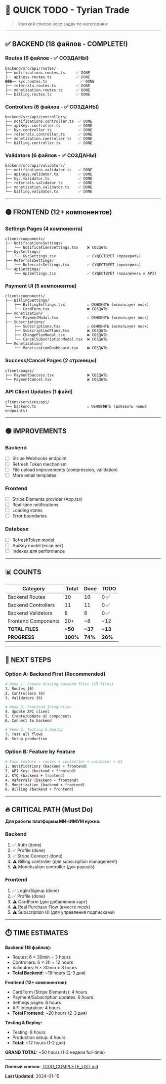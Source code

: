 # 🚀 QUICK TODO - Tyrian Trade

> Краткий список всех задач по категориям

---

## ✅ BACKEND (18 файлов - COMPLETE!)

### Routes (6 файлов - ✅ СОЗДАНЫ)
```
backend/src/api/routes/
├── notifications.routes.ts     ✅ DONE
├── apiKeys.routes.ts           ✅ DONE
���── kyc.routes.ts               ✅ DONE
├── referrals.routes.ts         ✅ DONE
├── monetization.routes.ts      ✅ DONE
└── billing.routes.ts           ✅ DONE
```

### Controllers (6 файлов - ✅ СОЗДАНЫ)
```
backend/src/api/controllers/
├── notifications.controller.ts  ✅ DONE
├── apiKeys.controller.ts        ✅ DONE
├── kyc.controller.ts            ✅ DONE
├── referrals.controller.ts      ✅ DONE
├── monetization.controller.ts   ✅ DONE
└── billing.controller.ts        ✅ DONE
```

### Validators (6 файлов - ✅ СОЗДАНЫ)
```
backend/src/api/validators/
├── notifications.validator.ts   ✅ DONE
├── apiKeys.validator.ts         ✅ DONE
├── kyc.validator.ts             ✅ DONE
├── referrals.validator.ts       ✅ DONE
├── monetization.validator.ts    ✅ DONE
└── billing.validator.ts         ✅ DONE
```

---

## 🟡 FRONTEND (12+ компонентов)

### Settings Pages (4 компонента)
```
client/components/
├── NotificationsSettings/
│   └── NotificationsSettings.tsx    ❌ СОЗДАТЬ
├── KycSettings/
│   └── KycSettings.tsx              ✅ СУЩЕСТВУЕТ (проверить)
├── ReferralsSettings/
│   └── ReferralsSettings.tsx        ✅ СУЩЕСТВУЕТ (проверить)
└── ApiSettings/
    └── ApiSettings.tsx              ✅ СУЩЕСТВУЕТ (подключить к API)
```

### Payment UI (5 компонентов)
```
client/components/
├── BillingSettings/
│   ├── BillingSettings.tsx          ⚠️ ОБНОВИТЬ (использует mock)
│   └── CardForm.tsx                 ❌ СОЗДАТЬ
├── monetization/
│   └── PaymentModal.tsx             ⚠️ ОБНОВИТЬ (использует mock)
├── Subscriptions/
│   ├── Subscriptions.tsx            ⚠️ ОБНОВИТЬ (использует mock)
│   ├── SubscriptionPlans.tsx        ❌ СОЗДАТЬ
│   ├── ChangePlanModal.tsx          ❌ СОЗДАТЬ
│   └── CancelSubscriptionModal.tsx  ❌ СОЗДАТЬ
└── Monetization/
    └── MonetizationDashboard.tsx    ❌ СОЗДАТЬ
```

### Success/Cancel Pages (2 страницы)
```
client/pages/
├── PaymentSuccess.tsx               ❌ СОЗДАТЬ
└── PaymentCancel.tsx                ❌ СОЗДАТЬ
```

### API Client Updates (1 файл)
```
client/services/api/
└── backend.ts                       ⚠️ ОБНОВ��ТЬ (добавить новые endpoints)
```

---

## 🟢 IMPROVEMENTS

### Backend
- [ ] Stripe Webhooks endpoint
- [ ] Refresh Token mechanism
- [ ] File upload improvements (compression, validation)
- [ ] More email templates

### Frontend
- [ ] Stripe Elements provider (App.tsx)
- [ ] Real-time notifications
- [ ] Loading states
- [ ] Error boundaries

### Database
- [ ] RefreshToken model
- [ ] ApiKey model (если нет)
- [ ] Indexes для performance

---

## 📊 COUNTS

| Category | Total | Done | TODO |
|----------|-------|------|------|
| Backend Routes | 10 | 10 | 0 ✅ |
| Backend Controllers | 11 | 11 | 0 ✅ |
| Backend Validators | 8 | 8 | 0 ✅ |
| Frontend Components | 20+ | ~8 | ~12 |
| **TOTAL FILES** | **~50** | **~37** | **~13** |
| **PROGRESS** | **100%** | **74%** | **26%** |

---

## 🎯 NEXT STEPS

### Option A: Backend First (Recommended)
```bash
# Week 1: Create missing backend files (18 files)
1. Routes (6)
2. Controllers (6)
3. Validators (6)

# Week 2: Frontend Integration
4. Update API client
5. Create/Update UI components
6. Connect to backend

# Week 3: Testing & Deploy
7. Test all flows
8. Setup production
```

### Option B: Feature by Feature
```bash
# Each feature = routes + controller + validator + UI
1. Notifications (backend + frontend)
2. API Keys (backend + frontend)
3. KYC (backend + frontend)
4. Referrals (backend + frontend)
5. Monetization (backend + frontend)
6. Billing (backend + frontend)
```

---

## 🔥 CRITICAL PATH (Must Do)

**Для работы платформы МИНИМУМ нужно:**

### Backend
1. ✅ Auth (done)
2. ✅ Profile (done)
3. ✅ Stripe Connect (done)
4. ⚠️ Billing controller (для subscription management)
5. ⚠️ Monetization controller (для payouts)

### Frontend
1. ✅ Login/Signup (done)
2. ✅ Profile (done)
3. ⚠️ CardForm (для добавления карт)
4. ⚠️ Real Purchase Flow (вместо mock)
5. ⚠️ Subscription UI (для управления подписками)

---

## ⏱️ TIME ESTIMATES

**Backend (18 файлов):**
- Routes: 6 × 30min = 3 hours
- Controllers: 6 × 2h = 12 hours
- Validators: 6 × 30min = 3 hours
- **Total Backend:** ~18 hours (2-3 дня)

**Frontend (12+ компонентов):**
- CardForm (Stripe Elements): 4 hours
- Payment/Subscription updates: 6 hours
- Settings pages: 6 hours
- API integration: 4 hours
- **Total Frontend:** ~20 hours (2-3 дня)

**Testing & Deploy:**
- Testing: 8 hours
- Production setup: 4 hours
- **Total:** ~12 hours (1-2 дня)

**GRAND TOTAL:** ~50 hours (1-2 недели full-time)

---

**Полный список:** [TODO_COMPLETE_LIST.md](./TODO_COMPLETE_LIST.md)

**Last Updated:** 2024-01-15

